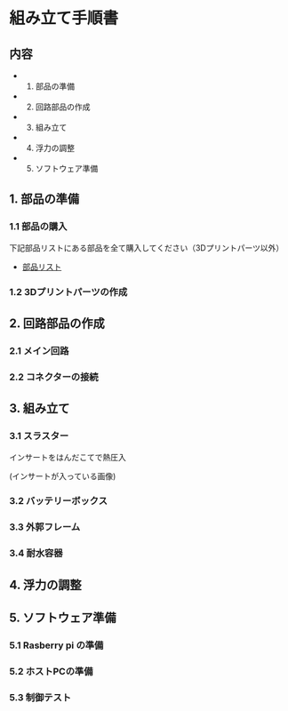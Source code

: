 # 組み立て手順書

## 内容
- 1. 部品の準備
- 2. 回路部品の作成
- 3. 組み立て
- 4. 浮力の調整
- 5. ソフトウェア準備


## 1. 部品の準備
### 1.1 部品の購入
下記部品リストにある部品を全て購入してください（3Dプリントパーツ以外）

- [部品リスト]()

### 1.2 3Dプリントパーツの作成



## 2. 回路部品の作成
### 2.1  メイン回路


### 2.2 コネクターの接続


## 3. 組み立て
### 3.1 スラスター
インサートをはんだこてで熱圧入

(インサートが入っている画像)



### 3.2 バッテリーボックス

### 3.3 外郭フレーム

### 3.4 耐水容器

## 4. 浮力の調整

## 5. ソフトウェア準備
### 5.1 Rasberry pi の準備

### 5.2 ホストPCの準備

### 5.3 制御テスト

